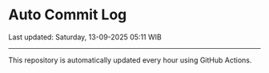 # Auto Commit Log

Last updated: Saturday, 13-09-2025 05:11 WIB

---

This repository is automatically updated every hour using GitHub Actions.
